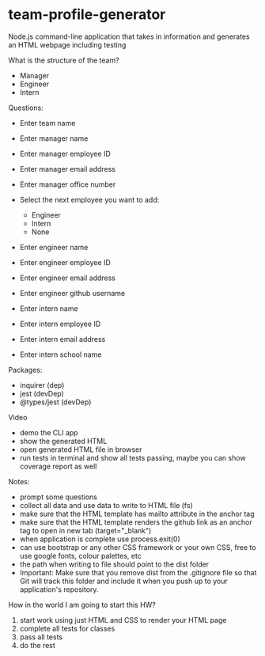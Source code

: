 # team-profile-generator
Node.js command-line application that takes in information and generates an HTML webpage including testing


What is the structure of the team?
  - Manager
  - Engineer
  - Intern

Questions:
  - Enter team name

  - Enter manager name
  - Enter manager employee ID
  - Enter manager email address
  - Enter manager office number

  - Select the next employee you want to add:
    - Engineer
    - Intern
    - None

  - Enter engineer name
  - Enter engineer employee ID
  - Enter engineer email address
  - Enter engineer github username

  - Enter intern name
  - Enter intern employee ID
  - Enter intern email address
  - Enter intern school name

Packages:

- inquirer (dep)
- jest (devDep)
- @types/jest (devDep)

Video
- demo the CLI app
- show the generated HTML
- open generated HTML file in browser
- run tests in terminal and show all tests passing, maybe you can show coverage report as well

Notes:

- prompt some questions
- collect all data and use data to write to HTML file (fs)
- make sure that the HTML template has mailto attribute in the anchor tag
- make sure that the HTML template renders the github link as an anchor tag to open in new tab (target="_blank")
- when application is complete use process.exit(0)
- can use bootstrap or any other CSS framework or your own CSS, free to use google fonts, colour palettes, etc
- the path when writing to file should point to the dist folder
- Important: Make sure that you remove dist from the .gitignore file so that Git will track this folder and include it when you push up to your application's repository.

How in the world I am going to start this HW?

1. start work using just HTML and CSS to render your HTML page
2. complete all tests for classes
3. pass all tests
4. do the rest